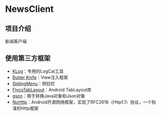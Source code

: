
# NewsClient #

## 项目介绍 ##

新闻客户端


## 使用第三方框架 ##

- [KLog](https://github.com/ZhaoKaiQiang/KLog)：专用的LogCat工具
- [Butter Knife](https://github.com/JakeWharton/butterknife)：View注入框架
- [SlidingMenu](https://github.com/jfeinstein10/SlidingMenu)：侧拉栏
- [FlycoTabLayout](https://github.com/H07000223/FlycoTabLayout)：Android TabLayout库
- [gson](https://github.com/google/gson)：用于转换Java对象和Json对象
- [NoHttp](https://github.com/H07000223/FlycoTabLayout)：Android开源网络框架，实现了RFC2616（Http1.1）协议，一个标准的Http框架


